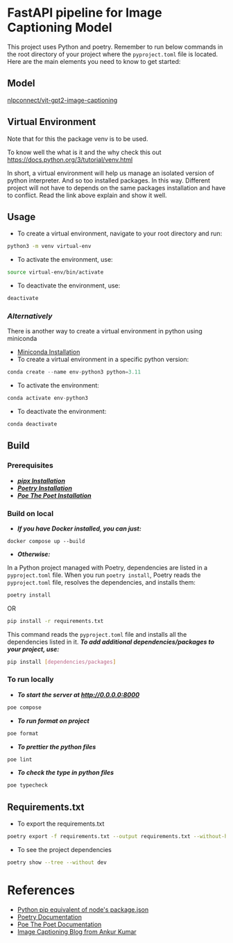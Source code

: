 # FastAPI pipeline for Image Captioning Model

This project uses Python and poetry. Remember to run below commands in the root directory of your project where the `pyproject.toml` file is located. Here are the main elements you need to know to get started:

## Model
[nlpconnect/vit-gpt2-image-captioning](https://huggingface.co/nlpconnect/vit-gpt2-image-captioning)

## Virtual Environment

Note that for this the package venv is to be used.

To know well the what is it and the why check this out https://docs.python.org/3/tutorial/venv.html

In short, a virtual environment will help us manage an isolated version of python interpreter. And so too installed packages. In this way. Different project will not have to depends on the same packages installation and have to conflict. Read the link above explain and show it well.

## Usage

- To create a virtual environment, navigate to your root directory and run:

```bash
python3 -m venv virtual-env
```

- To activate the environment, use:

```bash
source virtual-env/bin/activate
```

- To deactivate the environment, use:
```bash
deactivate
```

### ***Alternatively***
There is another way to create a virtual environment in python using miniconda
- [Miniconda Installation](https://docs.conda.io/projects/miniconda/en/latest/miniconda-install.html)
- To create a virtual environment in a specific python version:
```python
conda create --name env-python3 python=3.11
```
- To activate the environment:
```python
conda activate env-python3
```
- To deactivate the environment:
```python
conda deactivate
```
## Build

### Prerequisites

- ***[pipx Installation](https://github.com/pypa/pipx)***
- ***[Poetry Installation](https://python-poetry.org/docs/#installing-with-pipx)***
- ***[Poe The Poet Installation](https://poethepoet.natn.io/installation.html)***

### Build on local

- ***If you have Docker installed, you can just:***

```docker
docker compose up --build
```

- ***Otherwise:***

In a Python project managed with Poetry, dependencies are listed in a `pyproject.toml` file. When you run `poetry install`, Poetry reads the `pyproject.toml` file, resolves the dependencies, and installs them:

```bash
poetry install
```
OR
```bash
pip install -r requirements.txt
```

This command reads the `pyproject.toml` file and installs all the dependencies listed in it. 
***To add additional dependencies/packages to your project, use:***
```bash
pip install [dependencies/packages]
```

### To run locally

- ***To start the server at http://0.0.0.0:8000***
```bash
poe compose
```

- ***To run format on project***
```bash
poe format
```

- ***To prettier the python files***
```bash
poe lint
```

- ***To check the type in python files***
```bash
poe typecheck
```

## Requirements.txt

- To export the requirements.txt
```bash
poetry export -f requirements.txt --output requirements.txt --without-hashes --without=dev
```

- To see the project dependencies
```bash
poetry show --tree --without dev
```

# References
- [Python pip equivalent of node's package.json](https://stackoverflow.com/questions/48941116/does-python-pip-have-the-equivalent-of-nodes-package-json)
- [Poetry Documentation](https://python-poetry.org/)
- [Poe The Poet Documentation](https://poethepoet.natn.io/installation.html)
- [Image Captioning Blog from Ankur Kumar](https://ankur3107.github.io/blogs/the-illustrated-image-captioning-using-transformers/)
